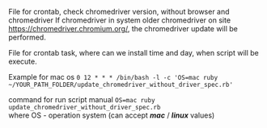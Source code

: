 File for crontab, check chromedriver version, without browser and chromedriver
If chromedriver in system older chromedriver on site https://chromedriver.chromium.org/, the chromedriver update will be performed.

File for crontab task, where can we install time and day, when script will be execute.

Example for mac os
```0 12 * * * /bin/bash -l -c 'OS=mac ruby ~/YOUR_PATH_FOLDER/update_chromedriver_without_driver_spec.rb'```

command for run script manual
```OS=mac ruby update_chromedriver_without_driver_spec.rb```  
where OS - operation system (can accept ***mac*** / ***linux*** values)
